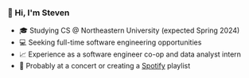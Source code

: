 ### 👋 Hi, I'm Steven

- 🎓 Studying CS @ Northeastern University (expected Spring 2024)
- 💻 Seeking full-time software engineering opportunities
- 📈 Experience as a software engineer co-op and data analyst intern
- 🎵 Probably at a concert or creating a <a href="https://open.spotify.com/user/a202jrbuwjn17aw171oymxokf">Spotify</a> playlist

<!--
**stevenxngo/stevenxngo** is a ✨ _special_ ✨ repository because its `README.md` (this file) appears on your GitHub profile.

Here are some ideas to get you started:

- 🔭 I’m currently working on ...
- 🌱 I’m currently learning ...
- 👯 I’m looking to collaborate on ...
- 🤔 I’m looking for help with ...
- 💬 Ask me about ...
- 📫 How to reach me: ...
- 😄 Pronouns: ...
- ⚡ Fun fact: ...
-->
